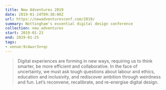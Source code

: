 ```yaml
---
title: New Adventures 2019
date: 2019-01-24T09:30:00Z
url: https://newadventuresconf.com/2019/
summary: Nottingham's essential digital design conference
collection: new_adventures
start: 2019-01-23
end: 2019-01-25
tags:
- venue:9c4wxr3v+qc
---
```

> Digital experiences are forming in new ways, requiring us to think smarter, be more efficient and collaborative. In the face of uncertainty, we must ask tough questions about labour and ethics, education and inclusivity, and rediscover ambition through weirdness and fun. Let’s reconvene, recalibrate, and re-energise digital design.
